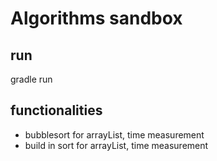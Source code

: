 # Algorithms sandbox

## run
gradle run

## functionalities
* bubblesort for arrayList, time measurement
* build in sort for arrayList, time measurement

